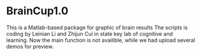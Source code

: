 # BrainCup1.0
This is a Matlab-based package for graphic of brain results
The scripts is coding by Leinian Li and Zhijun Cui in state key lab of cognitive and learning.
Now the main function is not availible, while we had upload several demos for preview.
